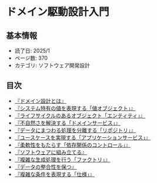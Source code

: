 # ドメイン駆動設計入門

## 基本情報

- 読了日: 2025/1
- ページ数: 370
- カテゴリ: ソフトウェア開発設計

## 目次

- [『ドメイン設計とは』](https://github.com/yoshidashota-hub/readbook2025/blob/main/001-Domain-Driven-Design/1%E7%AB%A0/mod.md)
- [『システム特有の値を表現する「値オブジェクト」』](https://github.com/yoshidashota-hub/readbook2025/blob/main/001-Domain-Driven-Design/2%E7%AB%A0/mod.md)
- [『ライフサイクルのあるオブジェクト「エンティティ」』](https://github.com/yoshidashota-hub/readbook2025/blob/main/001-Domain-Driven-Design/3%E7%AB%A0/mod.md)
- [『不自然さを解決する「ドメインサービス」』](https://github.com/yoshidashota-hub/readbook2025/blob/main/001-Domain-Driven-Design/4%E7%AB%A0/mod.md)
- [『データにまつわる処理を分離する「リポジトリ」』](https://github.com/yoshidashota-hub/readbook2025/blob/main/001-Domain-Driven-Design/4%E7%AB%A0/mod.md)
- [『ユースケースを実現する「アプリケーションサービス」』](https://github.com/yoshidashota-hub/readbook2025/blob/main/001-Domain-Driven-Design/6%E7%AB%A0/mod.md)
- [『柔軟性をもたらす「依存関係のコントロール」』](https://github.com/yoshidashota-hub/readbook2025/blob/main/001-Domain-Driven-Design/7%E7%AB%A0/mod.md)
- [『ソフトウェアに組み立てる』](https://github.com/yoshidashota-hub/readbook2025/blob/main/001-Domain-Driven-Design/8%E7%AB%A0/mod.md)
- [『複雑な生成処理を行う「ファクトリ」』](https://github.com/yoshidashota-hub/readbook2025/blob/main/001-Domain-Driven-Design/8%E7%AB%A0/mod.md)
- [『データの整合性を保つ』](https://github.com/yoshidashota-hub/readbook2025/blob/main/001-Domain-Driven-Design/10%E7%AB%A0/mod.md)
- [『複雑な条件を表現する「仕様」』](https://github.com/yoshidashota-hub/readbook2025/blob/main/001-Domain-Driven-Design/13%E7%AB%A0/mod.md)

